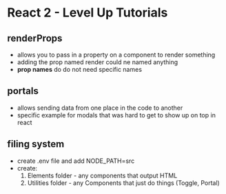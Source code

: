 # React 2 - Level Up Tutorials

## renderProps

- allows you to pass in a property on a component to render something
- adding the prop named render could ne named anything
- **prop names** do do not need specific names

## portals

- allows sending data from one place in the code to another
- specific example for modals that was hard to get to show up on top in react

## filing system

- create .env file and add NODE_PATH=src
- create:
  1. Elements folder - any components that output HTML
  2. Utilities folder - any Components that just do things (Toggle, Portal)


